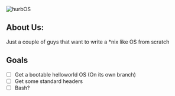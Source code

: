 ![hurbOS](https://i.ibb.co/pbY44gK/logo-transparent.png)
## About Us:
Just a couple of guys that want to write a \*nix like OS from scratch

## Goals
- [ ] Get a bootable helloworld OS (On its own branch)
- [ ] Get some standard headers
- [ ] Bash?
